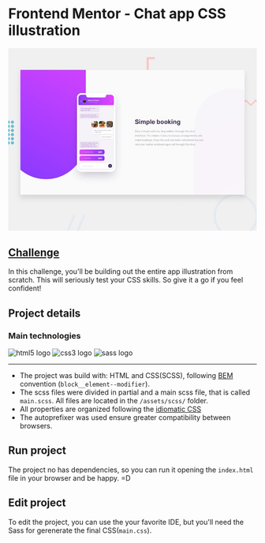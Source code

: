 # Frontend Mentor - Chat app CSS illustration

![Design preview for the Chat app CSS illustration coding challenge](./assets//design/desktop-preview.jpg)

## [Challenge](https://www.frontendmentor.io/challenges/chat-app-css-illustration-O5auMkFqY)

In this challenge, you'll be building out the entire app illustration from scratch. This will seriously test your CSS skills. So give it a go if you feel confident!

## Project details

### Main technologies

<div align="left">
  <img src="https://cdn.jsdelivr.net/gh/devicons/devicon/icons/html5/html5-original.svg" height="40" width="56" alt="html5 logo"  />
  <img src="https://cdn.jsdelivr.net/gh/devicons/devicon/icons/css3/css3-original.svg" height="40" width="56" alt="css3 logo"  />
  <img src="https://cdn.jsdelivr.net/gh/devicons/devicon/icons/sass/sass-original.svg" height="40" width="56" alt="sass logo"  />
</div>
<hr>

- The project was build with: HTML and CSS(SCSS), following [BEM](http://getbem.com/introduction/) convention (`block__element--modifier`).
- The scss files were divided in partial and a main scss file, that is called `main.scss`. All files are located in the `/assets/scss/` folder.
- All properties are organized following the [idiomatic CSS](https://github.com/necolas/idiomatic-css)
- The autoprefixer was used ensure greater compatibility between browsers.

## Run project

The project no has dependencies, so you can run it opening the `index.html` file in your browser and be happy. =D

## Edit project

To edit the project, you can use the your favorite IDE, but you'll need the Sass for gerenerate the final CSS(`main.css`).
